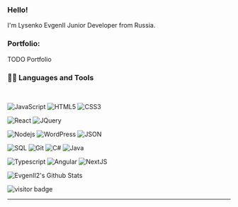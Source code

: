 ### Hello! 
I'm Lysenko EvgenII Junior Developer from Russia.

### Portfolio: 
TODO Portfolio
  
### 👨‍💻 Languages and Tools

<br />

![JavaScript](https://img.shields.io/badge/-JavaScript-black?style=flat&logo=javascript)
![HTML5](https://img.shields.io/badge/-HTML5-E34F26?style=flat&logo=html5&logoColor=white)
![CSS3](https://img.shields.io/badge/-CSS3-1572B6?style=flat&logo=css3)

![React](https://img.shields.io/badge/-React-black?style=flat&logo=react)
![JQuery](https://img.shields.io/badge/-JQuery-blue?style=flat&logo=jquery)

![Nodejs](https://img.shields.io/badge/-Nodejs-green?style=flat&logo=Node.js)
![WordPress](https://img.shields.io/badge/-WordPress-blue?style=flat&logo=wordpress)
![JSON](https://img.shields.io/badge/-json-02569B?style=flat&logo=json)

![SQL](https://img.shields.io/badge/-SQL-black?style=flat&logo=sql)
![Git](https://img.shields.io/badge/-Git-black?style=flat&logo=git)
![C#](https://img.shields.io/badge/-Bitbucket-blue?style=flat&logo=C#)
![Java](https://img.shields.io/badge/-MongoDB-FCA121?style=flat&logo=Java)

![Typescript](https://img.shields.io/badge/-TypeScript-white?style=flat&logo=typescript)
![Angular](https://img.shields.io/badge/-Angular-red?style=flat&logo=angular)
![NextJS](https://img.shields.io/badge/-NextJS-black?style=flat&logo=nextjs)

<p>
  <img src="https://github-readme-stats.vercel.app/api?username=evgenii2&show_icons=true&title_color=fff&icon_color=79ff97&text_color=efefef&bg_color=24292e" alt="EvgenII2's Github Stats">
</p>

<p>
  <img src="https://visitor-badge.glitch.me/badge?page_id=EvgenII2.EvgenII2" alt="visitor badge"/>
</p>

-----
